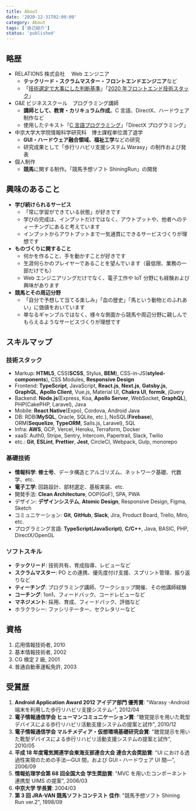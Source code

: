 ```yaml
---
title: About
date: '2020-12-31T02:00:00'
category: About
tags: ['自己紹介']
status: 'published'
---
```


## 略歴

- RELATIONS 株式会社　 Web エンジニア
  - **テックリード・スクラムマスター・フロントエンドエンジニア**など
  - 「[技術選定で大事にした判断基準](/blog/posts/2018-12-08-frontend-technology-selection)」「[2020 年フロントエンド技術スタック](/blog/posts/2020-12-30-react-tech-stack)」
- G&E ビジネススクール　プログラミング講師
  - **講師として、教育・カリキュラム作成**。C 言語、DirectX、ハードウェア制作など
  - 使用したテキスト「[C 言語プログラミング](/course/clang)」「DirectX プログラミング」
- 中京大学大学院情報科学研究科　博士課程単位満了退学
  - **GUI・ハードウェア融合領域、福祉工学**などの研究
  - 研究成果として「歩行リハビリ支援システム Warasy」の制作および発表
- 個人制作
  - **競馬**に関する制作。「競馬予想ソフト ShiningRun」の開発

## 興味のあること

- **学び続けられるサービス**
  - 「常に学習ができている状態」が好きです
  - 学びの完成は、インプットだけではなく、アウトプットや、他者へのティーチングにあると考えています
  - インプットからアウトプットまで一気通貫にできるサービスづくりが理想です
- **ものづくりに関すること**
  - 何かを作ること、手を動かすことが好きです
  - 生涯何らかのプレイヤーであることを望んでいます（最低限、業務の一部だけでも）
  - Web エンジニアリングだけでなく、電子工作や IoT 分野にも経験および興味があります
- **競馬とその周辺分野**
  - 「自分で予想して当てる楽しみ」「血の歴史」「馬という動物とのふれあい」に価値をおいています
  - 単なるギャンブルではなく、様々な側面から競馬や周辺分野に親しんでもらえるようなサービスづくりが理想です

## スキルマップ

### 技術スタック

- Markup: **HTML5**, CSS(**SCSS**, Stylus, **BEM**), CSS-in-JS(**styled-components**), CSS Modules, **Responsive Design**
- Frontend: **TypeScript**, JavaScript, **React.js**, **Next.js**, **Gatsby.js**, **GraphQL**, **Apollo Client**, Vue.js, Material UI, **Chakra UI**, **formik**, jQuery
- Backend: **Node.js**(Express, Koa, **Apollo Server**, WebSocket, **GraphQL**), PHP(CakePHP, Laravel), Java
- Mobile: **React Native**(Expo), Cordova, Android Java
- DB: RDB(**MySQL**, Oracle, SQLite, etc.), NoSQL(**Firebase**), ORM(**Sequelize**, **TypeORM**, Sails.js, Laravel), SQL
- Infra: **AWS**, GCP, Vercel, Heroku, Terraform, Docker
- xaaS: Auth0, Stripe, Sentry, Intercom, Papertrail, Slack, Twilio
- etc.: **Git**, **ESLint**, **Prettier**, **Jest**, CircleCI, Webpack, Gulp, monorepo

### 基礎技術

- **情報科学**: **修士号**、データ構造とアルゴリズム、ネットワーク基礎、代数学、etc.
- **電子工学**: 回路設計、部材選定、基板実装、etc.
- 開発手法: **Clean Architecture**, OOP(GoF), SPA, PWA
- デザイン: **デザインシステム**, **Atomic Design**, Responsive Design, Figma, Sketch
- コミュニケーション: **Git**, **GitHub**, **Slack**, Jira, Product Board, Trello, Miro, etc.
- プログラミング言語: **TypeScript(JavaScript)**, **C/C++**, Java, BASIC, PHP, DirectX/OpenGL

### ソフトスキル

- **テックリード**: 技術共有、育成指導、レビューなど
- **スクラムマスター**: PO との連携、優先度付け支援、スプリント管理、振り返りなど
- **ティーチング**: プログラミング講師、ワークショップ開催、その他講師経験
- **コーチング**: 1on1、フィードバック、コードレビューなど
- **マネジメント**: 採用、育成、フィードバック、評価など
- ホラクラシー: ファシリテーター、セクレタリーなど

## 資格

1. 応用情報技術者, 2010
1. 基本情報技術者, 2002
1. CG 検定 2 級, 2001
1. 普通自動車運転免許, 2003

## 受賞歴

1. **Android Application Award 2012 アイデア部門 優秀賞**: "Warasy -Android 端末を利用した歩行リハビリ支援システム-", 2012/04
1. **電子情報通信学会 ヒューマンコミュニケーション賞**: "聴覚提示を用いた靴型デバイスによる歩行リハビリ活動支援システムの提案と試作", 2010/12
1. **電子情報通信学会 マルチメディア・仮想環境基礎研究会賞**: "聴覚提示を用いた靴型デバイスによる歩行リハビリ活動支援システムの提案と試作", 2010/05
1. **平成 18 年度電気関連学会東海支部連合大会 連合大会奨励賞**: "UI における透過性実現のための手法―GUI 間，および GUI・ハードウェア UI 間―", 2006/09
1. **情報処理学会第 68 回全国大会 学生奨励賞**: "MVC を用いたコンポーネント連携型 UIMS の提案", 2006/03
1. **中京大学 学長賞**: 2004/03
1. **第 3 回 JRA-VAN 競馬ソフトコンテスト 佳作**: "競馬予想ソフト Shining Run ver.2", 1998/09
